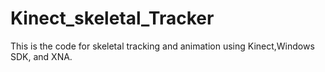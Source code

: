 Kinect_skeletal_Tracker
=======================

This is the code for skeletal tracking and animation using Kinect,Windows SDK, and XNA.